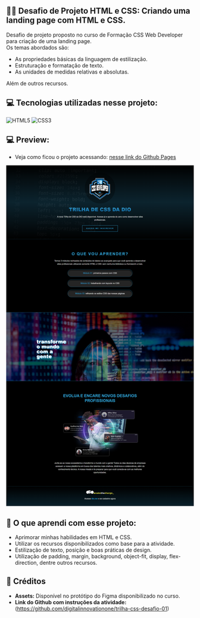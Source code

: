 
## 🏋️‍♂️ Desafio de Projeto HTML e CSS: Criando uma landing page com HTML e CSS.

Desafio de projeto proposto no curso de Formação CSS Web Developer para criação de uma landing page. <br>
Os temas abordados são:<br>  
- As propriedades básicas da linguagem de estilização.
- Estruturação e formatação de texto.
- As unidades de medidas relativas e absolutas.<br>

Além de outros recursos.

## 💻 Tecnologias utilizadas nesse projeto:

<div style="display: inline_block">
  <img alt="HTML5" src="https://img.shields.io/badge/HTML5-E34F26?style=for-the-badge&logo=html5&logoColor=white">
  <img alt="CSS3" src="https://img.shields.io/badge/CSS3-1572B6?style=for-the-badge&logo=css3&logoColor=white">
</div>

## 💻 Preview:
- Veja como ficou o projeto acessando: [nesse link do Github Pages](https://ernandesneponuceno.github.io/Criando-Landing-Page-com-HTML-e-CSS/)
  
![Imagem do Projeto](assets/imagens/Trilha-de-CSS-DIO.png)

## 🤔 O que aprendi com esse projeto:
- Aprimorar minhas habilidades em HTML e CSS.
- Utilizar os recursos disponibilizados como base para a atividade.
- Estilização de texto, posição e boas práticas de design.
- Utilização de padding, margin, background, object-fit, display, flex-direction, dentre outros recursos.

## 📌 Créditos
- **Assets:** Disponível no protótipo do Figma disponibilizado no curso.
- **Link do Github com instruções da atividade:**(https://github.com/digitalinnovationone/trilha-css-desafio-01)
